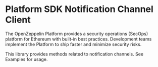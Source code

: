 # Platform SDK Notification Channel Client

The OpenZeppelin Platform provides a security operations (SecOps) platform for Ethereum with built-in best practices. Development teams implement the Platform to ship faster and minimize security risks.

This library provides methods related to notification channels. See Examples for usage.
